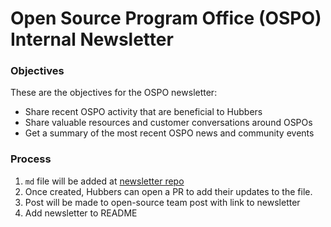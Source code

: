 # Open Source Program Office (OSPO) Internal Newsletter

### Objectives

These are the objectives for the OSPO newsletter:

* Share recent OSPO activity that are beneficial to Hubbers
* Share valuable resources and customer conversations around OSPOs
* Get a summary of the most recent OSPO news and community events

### Process

1) `md` file will be added at [newsletter repo](XXX)
2) Once created, Hubbers can open a PR to add their updates to the file.
3) Post will be made to open-source team post with link to newsletter
4) Add newsletter to README
